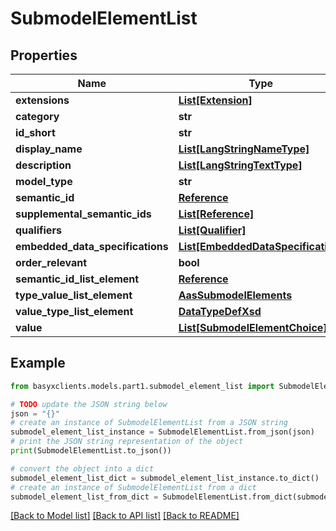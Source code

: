 # SubmodelElementList


## Properties

Name | Type | Description | Notes
------------ | ------------- | ------------- | -------------
**extensions** | [**List[Extension]**](Extension.md) |  | [optional] 
**category** | **str** |  | [optional] 
**id_short** | **str** |  | [optional] 
**display_name** | [**List[LangStringNameType]**](LangStringNameType.md) |  | [optional] 
**description** | [**List[LangStringTextType]**](LangStringTextType.md) |  | [optional] 
**model_type** | **str** |  | 
**semantic_id** | [**Reference**](Reference.md) |  | [optional] 
**supplemental_semantic_ids** | [**List[Reference]**](Reference.md) |  | [optional] 
**qualifiers** | [**List[Qualifier]**](Qualifier.md) |  | [optional] 
**embedded_data_specifications** | [**List[EmbeddedDataSpecification]**](EmbeddedDataSpecification.md) |  | [optional] 
**order_relevant** | **bool** |  | [optional] 
**semantic_id_list_element** | [**Reference**](Reference.md) |  | [optional] 
**type_value_list_element** | [**AasSubmodelElements**](AasSubmodelElements.md) |  | 
**value_type_list_element** | [**DataTypeDefXsd**](DataTypeDefXsd.md) |  | [optional] 
**value** | [**List[SubmodelElementChoice]**](SubmodelElementChoice.md) |  | [optional] 

## Example

```python
from basyxclients.models.part1.submodel_element_list import SubmodelElementList

# TODO update the JSON string below
json = "{}"
# create an instance of SubmodelElementList from a JSON string
submodel_element_list_instance = SubmodelElementList.from_json(json)
# print the JSON string representation of the object
print(SubmodelElementList.to_json())

# convert the object into a dict
submodel_element_list_dict = submodel_element_list_instance.to_dict()
# create an instance of SubmodelElementList from a dict
submodel_element_list_from_dict = SubmodelElementList.from_dict(submodel_element_list_dict)
```
[[Back to Model list]](../README.md#documentation-for-models) [[Back to API list]](../README.md#documentation-for-api-endpoints) [[Back to README]](../README.md)


